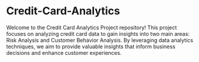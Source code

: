 # Credit-Card-Analytics

Welcome to the Credit Card Analytics Project repository! This project focuses on analyzing credit card data to gain insights into two main areas: Risk Analysis and Customer Behavior Analysis. By leveraging data analytics techniques, we aim to provide valuable insights that inform business decisions and enhance customer experiences.
